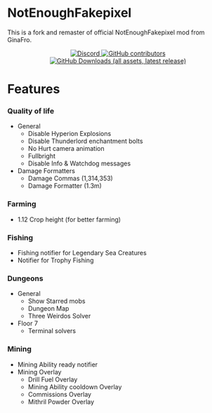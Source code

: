 # NotEnoughFakepixel

This is a fork and remaster of official NotEnoughFakepixel mod from GinaFro.

<div align="center">
    <a href="https://discord.gg/https://discord.gg/8s2B722JY7" target="_blank">
        <img alt="Discord" src="https://img.shields.io/discord/1272087961499865138?style=for-the-badge&color=008b8b&logo=discord&logoColor=white">
    </a>
     <a href="https://github.com/davidbelesp/NotEnoughFakepixel/graphs/contributors" target="_blank">
        <img alt="GitHub contributors" src="https://img.shields.io/github/contributors/GinaFro/NotEnoughFakepixel?style=for-the-badge&color=008b8b&logo=github&logoColor=white">
    </a>
    <a href="https://github.com/davidbelesp/NotEnoughFakepixel/releases" target="_blank">
       <img alt="GitHub Downloads (all assets, latest release)" src="https://img.shields.io/github/downloads/davidbelesp/NotEnoughFakepixel/latest/total?style=for-the-badge&color=008b8b">
    </a>
</div>

<div align="left">

# Features

### Quality of life
- General
  - Disable Hyperion Explosions
  - Disable Thunderlord enchantment bolts
  - No Hurt camera animation
  - Fullbright
  - Disable Info & Watchdog messages
- Damage Formatters
  - Damage Commas (1,314,353)
  - Damage Formatter (1.3m)

### Farming
- 1.12 Crop height (for better farming)

### Fishing
- Fishing notifier for Legendary Sea Creatures
- Notifier for Trophy Fishing

### Dungeons
- General
  - Show Starred mobs
  - Dungeon Map
  - Three Weirdos Solver
- Floor 7
  - Terminal solvers

### Mining

- Mining Ability ready notifier
- Mining Overlay
  - Drill Fuel Overlay
  - Mining Ability cooldown Overlay
  - Commissions Overlay
  - Mithril Powder Overlay


</div>

